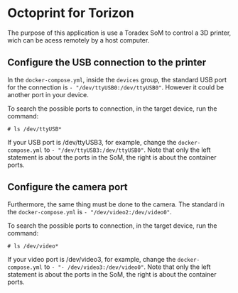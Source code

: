 # Octoprint for Torizon

The purpose of this application is use a Toradex SoM to control a 3D printer, wich can be acess remotely by a host computer.

## Configure the USB connection to the printer

In the `docker-compose.yml`, inside the `devices` group, the standard USB port for the connection is `- "/dev/ttyUSB0:/dev/ttyUSB0"`. However it could be another port in your device.

To search the possible ports to connection, in the target device, run the command:

`# ls /dev/ttyUSB*`

If your USB port is /dev/ttyUSB3, for example, change the `docker-compose.yml` to `- "/dev/ttyUSB3:/dev/ttyUSB0"`. Note that only the left statement is about the ports in the SoM, the right is about the container ports.

## Configure the camera port

Furthermore, the same thing must be done to the camera. The standard in the `docker-compose.yml` is `- "/dev/video2:/dev/video0"`.

To search the possible ports to connection, in the target device, run the command:

`# ls /dev/video*`

If your video port is /dev/video3, for example, change the `docker-compose.yml` to `- "- /dev/video3:/dev/video0"`. Note that only the left statement is about the ports in the SoM, the right is about the container ports.